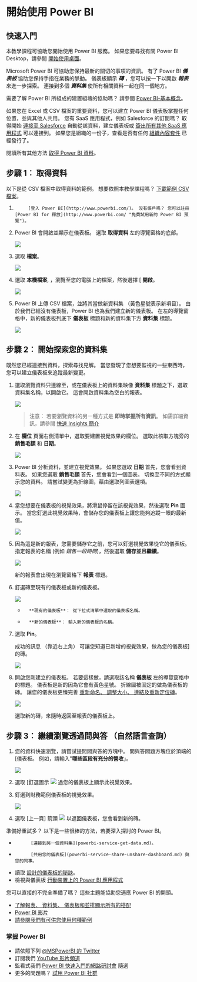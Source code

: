 <properties
   pageTitle="開始使用 Power BI"
   description="開始使用 Power BI"
   services="powerbi"
   documentationCenter=""
   authors="mihart"
   manager="mblythe"
   backup=""
   editor=""
   tags=""
   qualityFocus="monitoring"
   qualityDate=""/>

<tags
   ms.service="powerbi"
   ms.devlang="NA"
   ms.topic="article"
   ms.tgt_pltfrm="NA"
   ms.workload="powerbi"
   ms.date="10/05/2016"
   ms.author="mihart"/>

# 開始使用 Power BI

##  快速入門

本教學課程可協助您開始使用 Power BI 服務。  如果您要尋找有關 Power BI Desktop，請參閱 [開始使用桌面](powerbi-desktop-getting-started.md)。

Microsoft Power BI 可協助您保持最新的關切的事項的資訊。  有了 Power BI ***儀表板*** 協助您保持手指在業務的脈動。  儀表板顯示 ***磚*** ，您可以按一下以開啟 ***報表*** 來進一步探索。  連接到多個 ***資料集*** 使所有相關資料一起在同一個地方。

需要了解 Power BI 所組成的建置組塊的協助嗎？  請參閱 [Power BI-基本概念](powerbi-service-basic-concepts.md)。

如果您在 Excel 或 CSV 檔案的重要資料，您可以建立 Power BI 儀表板掌握任何位置，並與其他人共用。  您有 SaaS 應用程式，例如 Salesforce 的訂閱嗎？  取得開始 [連接至 Salesforce](powerbi-content-pack-salesforce.md) 自動從該資料，建立儀表板或 [簽出所有其他 SaaS 應用程式](powerbi-service-get-data.md) 可以連接到。 如果您是組織的一份子，查看是否有任何 [組織內容套件](powerbi-service-organizational-content-packs-introduction.md) 已經發行了。


閱讀所有其他方法 [取得 Power BI 資料](powerbi-service-get-data.md)。

## 步驟 1︰ 取得資料

以下是從 CSV 檔案中取得資料的範例。 想要依照本教學課程嗎？ 
            [下載範例 CSV 檔案](http://go.microsoft.com/fwlink/?LinkID=619356)。

1.  
            [登入 Power BI](http://www.powerbi.com/)。 沒有帳戶嗎？ 您可以註冊 [Power BI for 釋放](http://www.powerbi.com/ "免費試用新的 Power BI 預覽")。

1.  Power BI 會開啟並顯示在儀表板。 選取 **取得資料** 左的導覽窗格的底部。

    ![](media/powerbi-service-get-started/getdata3.png)

2.  選取 **檔案**。 

    ![](media/powerbi-service-get-started/gs1.png)

3.  選取 **本機檔案**, ，瀏覽至您的電腦上的檔案，然後選擇 [ **開啟**。

    ![](media/powerbi-service-get-started/gs2.png)

4.  Power BI 上傳 CSV 檔案，並將其當做新資料集 （黃色星號表示新項目）。  由於我們已經沒有儀表板，Power BI 也為我們建立新的儀表板。  在左的導覽窗格中，新的儀表板列底下 **儀表板** 標題和新的資料集下方 **資料集** 標題。 

    ![](media/powerbi-service-get-started/gs4.png)


## 步驟 2︰ 開始探索您的資料集

既然您已經連接到資料，探索尋找見解。  當您發現了您想要監視的一些東西時，您可以建立儀表板來追蹤最新變更。

1.  選取瀏覽資料只連線至，或在儀表板上的資料集映像 **資料集** 標題之下，選取資料集名稱，以開啟它。 這會開啟資料集為空白的報表。

    ![](media/powerbi-service-get-started/gettingstart4.png)

    >注意︰ 若要瀏覽資料的另一種方式是 **即時掌握所有資訊**。  如需詳細資訊，請參閱 [快速 Insights 簡介](powerbi-service-auto-insights.md)

2.  在 **欄位** 頁面右側清單中，選取要建置視覺效果的欄位。  選取此核取方塊旁的 **﻿銷售毛額**﻿ 和  **﻿日期**﻿。

    ![](media/powerbi-service-get-started/fields.png)

3.  Power BI 分析資料，並建立視覺效果。  如果您選取 **日期** 首先，您會看到資料表。  如果您選取 **銷售毛額** 首先，您會看到一個圖表。 切換至不同的方式顯示您的資料。 請嘗試變更為折線圖，藉由選取列圖表選項。

    ![](media/powerbi-service-get-started/gettingstart5new.png)

4.  當您想要在儀表板的視覺效果，將滑鼠停留在該視覺效果，然後選取 **﻿Pin**﻿ 圖示。  當您釘選此視覺效果時，會儲存您的儀表板上讓您能夠追蹤一眼的最新值。

    ![](media/powerbi-service-get-started/pinnew.png)

5.  因為這是新的報表，您需要儲存它之前，您可以釘選視覺效果從它的儀表板。 指定報表的名稱 (例如 *銷售一段時間*)，然後選取 **儲存並且繼續**。 

    ![](media/powerbi-service-get-started/PBI_GetStartSaveB4Pinnew.png)

    新的報表會出現在瀏覽窗格下 **報表** 標題。

6.  釘選磚至現有的儀表板或新的儀表板。 

    ![](media/powerbi-service-get-started/PBI_GS_PinDialognew.png)

    -   
            **現有的儀表板**︰ 從下拉式清單中選取的儀表板名稱。
    -   
            **新的儀表板**︰ 輸入新的儀表板的名稱。

7.  選取 **Pin**。

    成功的訊息 （靠近右上角） 可讓您知道已新增的視覺效果，做為您的儀表板] 的磚。

    ![](media/powerbi-service-get-started/pinSuccess.png)

8.  開啟您剛建立的儀表板。 若要這樣做，請選取該名稱 **儀表板** 左的導覽窗格中的標題。 儀表板是新的因為它會有黃色星號。 折線圖被固定的做為儀表板的磚。 讓您的儀表板更臻完善 [重新命名、 調整大小、 連結及重新定位磚](powerbi-service-edit-a-tile-in-a-dashboard.md)。﻿﻿

    ![](media/powerbi-service-get-started/gsPinFirstnew.png)

    選取新的磚，來隨時返回至報表的儀表板上。

##  步驟 3︰ 繼續瀏覽透過問與答 （自然語言查詢）

1.  您的資料快速瀏覽，請嘗試提問問與答的方塊中。 問與答問題方塊位於頂端的 [儀表板。 例如，請輸入"**哪些區段有充分的營收**」。

    ![](media/powerbi-service-get-started/powerbi-qna.png)

1. 選取 [釘選圖示 ![](media/powerbi-service-get-started/PBI_PinIcon.png) 過您的儀表板上顯示此視覺效果。

2. 釘選到財務範例儀表板的視覺效果。

    ![](media/powerbi-service-get-started/gsPinWithQnA.png)

3. 選取 [上一頁] 箭頭 ![](media/powerbi-service-get-started/PBI_QABackArrow.png) 以返回儀表板，您會看到新的磚。

準備好重試多？  以下是一些很棒的方法，若要深入探討的 Power BI。

-   
            [連接到另一個資料集](powerbi-service-get-data.md)。
-   
            [共用您的儀表板](powerbi-service-share-unshare-dashboard.md) 與您的同事。
-   讀取 [設計的儀表板的秘訣](powerbi-service-tips-for-designing-a-great-dashboard.md)。
-   檢視與儀表板 [行動裝置上的 Power BI 應用程式](powerbi-power-bi-apps-for-mobile-devices.md)

您可以直接的不完全準備了嗎？ 這些主題能協助您適應 Power BI 的開頭。

-   [了解報表、 資料集、 儀表板和並排顯示所有的搭配](powerbi-service-basic-concepts.md)
-   [Power BI 影片](powerbi-videos.md)
-   [請參閱我們有可供您使用何種範例](powerbi-sample-datasets.md)

### 掌握 Power BI

-   請依照下列 [@MSPowerBI 的 Twitter](https://twitter.com/mspowerbi)
-   訂閱我們 [YouTube 影片頻道](https://www.youtube.com/channel/UCy--PYvwBwAeuYaR8JLmrfg)
-   監看式我們 [Power BI 快速入門的網路研討會](powerbi-webinars.md) 隨選
-  更多的問題嗎？ [試用 Power BI 社群](http://community.powerbi.com/)
